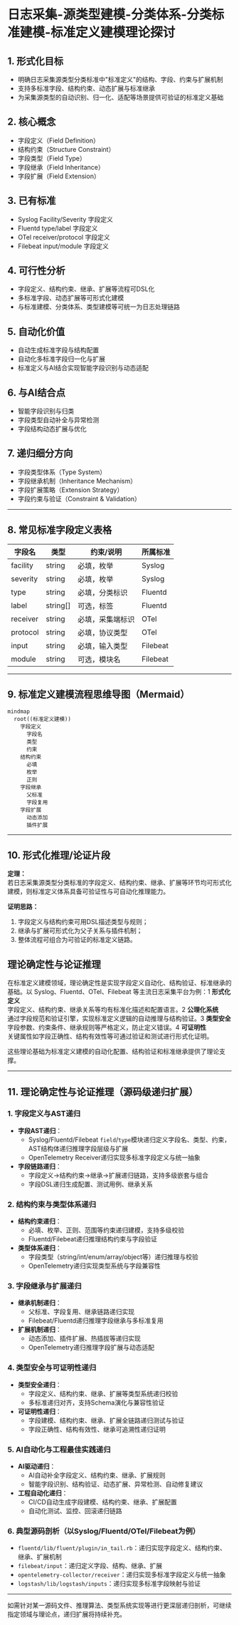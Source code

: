 # 日志采集-源类型建模-分类体系-分类标准建模-标准定义建模理论探讨

## 1. 形式化目标

- 明确日志采集源类型分类标准中"标准定义"的结构、字段、约束与扩展机制
- 支持多标准字段、结构约束、动态扩展与标准继承
- 为采集源类型的自动识别、归一化、适配等场景提供可验证的标准定义基础

## 2. 核心概念

- 字段定义（Field Definition）
- 结构约束（Structure Constraint）
- 字段类型（Field Type）
- 字段继承（Field Inheritance）
- 字段扩展（Field Extension）

## 3. 已有标准

- Syslog Facility/Severity 字段定义
- Fluentd type/label 字段定义
- OTel receiver/protocol 字段定义
- Filebeat input/module 字段定义

## 4. 可行性分析

- 字段定义、结构约束、继承、扩展等流程可DSL化
- 多标准字段、动态扩展等可形式化建模
- 与标准建模、分类体系、类型建模等可统一为日志处理链路

## 5. 自动化价值

- 自动生成标准字段与结构配置
- 自动化多标准字段归一化与扩展
- 标准定义与AI结合实现智能字段识别与动态适配

## 6. 与AI结合点

- 智能字段识别与归类
- 字段类型自动补全与异常检测
- 字段结构动态扩展与优化

## 7. 递归细分方向

- 字段类型体系（Type System）
- 字段继承机制（Inheritance Mechanism）
- 字段扩展策略（Extension Strategy）
- 字段约束与验证（Constraint & Validation）

---

## 8. 常见标准字段定义表格

| 字段名       | 类型     | 约束/说明           | 所属标准     |
|--------------|----------|---------------------|--------------|
| facility     | string   | 必填，枚举          | Syslog       |
| severity     | string   | 必填，枚举          | Syslog       |
| type         | string   | 必填，分类标识      | Fluentd      |
| label        | string[] | 可选，标签          | Fluentd      |
| receiver     | string   | 必填，采集端标识    | OTel         |
| protocol     | string   | 必填，协议类型      | OTel         |
| input        | string   | 必填，输入类型      | Filebeat     |
| module       | string   | 可选，模块名        | Filebeat     |

---

## 9. 标准定义建模流程思维导图（Mermaid）

```mermaid
mindmap
  root((标准定义建模))
    字段定义
      字段名
      类型
      约束
    结构约束
      必填
      枚举
      正则
    字段继承
      父标准
      字段复用
    字段扩展
      动态添加
      插件扩展
```

---

## 10. 形式化推理/论证片段

**定理：**  
若日志采集源类型分类标准的字段定义、结构约束、继承、扩展等环节均可形式化建模，则标准定义体系具备可验证性与可自动化推理能力。

**证明思路：**  

1. 字段定义与结构约束可用DSL描述类型与规则；
2. 继承与扩展可形式化为父子关系与插件机制；
3. 整体流程可组合为可验证的标准定义链路。

## 理论确定性与论证推理

在标准定义建模领域，理论确定性是实现字段定义自动化、结构验证、标准继承的基础。以 Syslog、Fluentd、OTel、Filebeat 等主流日志采集平台为例：1 **形式化定义**  
   字段定义、结构约束、继承关系等均有标准化描述和配置语言。2 **公理化系统**  
   通过字段规范和验证引擎，实现标准定义逻辑的自动推理与结构验证。3 **类型安全**  
   字段参数、约束条件、继承规则等严格定义，防止定义错误。4 **可证明性**  
   关键属性如字段正确性、结构有效性等可通过验证和测试进行形式化证明。

这些理论基础为标准定义建模的自动化配置、结构验证和标准继承提供了理论支撑。

---

## 11. 理论确定性与论证推理（源码级递归扩展）

### 1. 字段定义与AST递归
- **字段AST递归**：
  - Syslog/Fluentd/Filebeat `field`/`type`模块递归定义字段名、类型、约束，AST结构体递归推理字段层级与扩展
  - OpenTelemetry Receiver递归实现多标准字段定义与统一抽象
- **字段链路递归**：
  - 字段定义→结构约束→继承→扩展递归链路，支持多级嵌套与组合
  - 字段DSL递归生成配置、测试用例、继承关系

### 2. 结构约束与类型体系递归
- **结构约束递归**：
  - 必填、枚举、正则、范围等约束递归建模，支持多级校验
  - Fluentd/Filebeat递归推理结构约束与字段验证
- **类型体系递归**：
  - 字段类型（string/int/enum/array/object等）递归推理与校验
  - OpenTelemetry递归实现类型系统与字段兼容性

### 3. 字段继承与扩展递归
- **继承机制递归**：
  - 父标准、字段复用、继承链路递归实现
  - Filebeat/Fluentd递归推理字段继承与多标准复用
- **扩展机制递归**：
  - 动态添加、插件扩展、热插拔等递归实现
  - OpenTelemetry递归推理字段扩展与动态适配

### 4. 类型安全与可证明性递归
- **类型安全递归**：
  - 字段定义、结构约束、继承、扩展等类型系统递归校验
  - 多标准递归对齐，支持Schema演化与兼容性验证
- **可证明性递归**：
  - 字段建模、结构约束、继承、扩展全链路递归测试与验证
  - 字段正确性、结构有效性、继承可追溯性递归证明

### 5. AI自动化与工程最佳实践递归
- **AI驱动递归**：
  - AI自动补全字段定义、结构约束、继承、扩展规则
  - 智能字段识别、结构验证、动态扩展、异常检测、自动修复建议
- **工程自动化递归**：
  - CI/CD自动生成字段建模、结构约束、继承、扩展配置
  - 自动化测试、监控、回滚递归链路

### 6. 典型源码剖析（以Syslog/Fluentd/OTel/Filebeat为例）
- `fluentd/lib/fluent/plugin/in_tail.rb`：递归实现字段定义、结构约束、继承、扩展机制
- `filebeat/input`：递归定义字段、结构、继承、扩展
- `opentelemetry-collector/receiver`：递归实现多标准字段定义与统一抽象
- `logstash/lib/logstash/inputs`：递归实现多标准字段映射与验证

---

如需针对某一源码文件、推理算法、类型系统实现等进行更深层递归剖析，可继续指定领域与理论点，递归扩展将持续补充。
